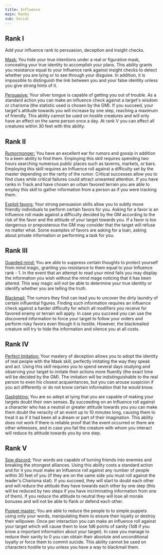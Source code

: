 ```yaml
---
title: Influence
main: Ranks
sub: Social
---
```


## Rank I

Add your influence rank to persuasion, deception and insight checks.

<u>Mask:</u> You hide your true intentions under a real or figurative mask, concealing your true identity to accomplish your plans. This ability grants you resistance equal to your Influence rank against insight checks to detect whether you are lying or to see through your disguise. In addition, it is impossible to distinguish the link between you and your false identity unless you give strong hints of it. 

<u>Persuasive:</u> Your silver tongue is capable of getting you out of trouble. As a standard action you can make an influence check against a target's wisdom or charisma (the statistic used is chosen by the GM). If you succeed, your target's attitude towards you will increase by one step, reaching a maximum of friendly. This ability cannot be used on hostile creatures and will only have an effect on the same person once a day. At rank V you can affect all creatures within 30 feet with this ability.

## Rank II

<u>Rumormonger:</u> You have an excellent ear for rumors and gossip in addition to a keen ability to find them. Employing this skill requires spending two hours searching numerous public places such as taverns, markets, or bars. Employing this skill requires an Influence roll against a difficulty set by the master depending on the rarity of the rumor. Critical successes allow you to find clues while critical failures could attract unwanted attention. If you have ranks in Track and have chosen an urban favored terrain you are able to employ this skill to gather information from a person as if you were tracking them.

<u>Exploit favors:</u> Your strong persuasion skills allow you to subtly move friendly individuals to perform certain favors for you. Asking for a favor is an Influence roll made against a difficulty decided by the GM according to the risk of the favor and the attitude of your target towards you. If a favor is too dangerous or preposterous the GM may consider that the target will refuse no matter what. Some examples of favors are asking for a loan, asking about private information or performing a task for you.

## Rank III

<u>Guarded mind:</u> You are able to suppress certain thoughts to protect yourself from mind magic, granting you resistance to them equal to your Influence rank - 1. In the event that an attempt to read your mind fails you may display the information you wish without the mind mage noticing that it has been altered. This way magic will not be able to determine your true identity or identify whether you are telling the truth.

<u>Blackmail:</u> The rumors they find can lead you to uncover the dirty laundry of certain influential figures. Finding such information requires an influence check against a harder difficulty for which all modifiers you receive for favored enemy or terrain will apply. In case you succeed you can use the discovered information to force your target to follow your orders and perform risky favors even though it is hostile. However, the blackmailed creature will try to hide the information and silence you at all costs.

## Rank IV

<u>Perfect Imitation:</u> Your mastery of deception allows you to adopt the identity of real people with the Mask skill, perfectly imitating the way they speak and act. Using this skill requires you to spend several days studying and observing your target to imitate their actions more fluently (the exact time will be decided by the GM). The imitation will be indistinguishable to the real person to even  his closest acquaintances, but you can arouse suspicion if you act differently or do not know certain information that he would know. 

<u>Gaslighting:</u> You are so adept at lying that you are capable of making your targets doubt their own senses. By succeeding on an Influence roll against a character who has a neutral or greater attitude towards you you can make them doubt the veracity of an event up to 10 minutes long, causing them to treat it as if it had been all a dream or part of their imagination. This ability does not work if there is reliable proof that the event occurred or there are other witnesses, and in case you fail the creature with whom you interact will reduce its attitude towards you by one step. 

## Rank V

<u>Sow discord:</u> Your words are capable of turning friends into enemies and breaking the strongest alliances. Using this ability costs a standard action and for it you must make an Influence roll against any number of people within 30 feet of you (if they are on the same side you must roll against the leader's Charisma stat). If you succeed, they will start to doubt each other and will reduce the attitude they have towards each other by one step (this will be reduced by two steps if you have incriminating information from one of them). If you reduce the attitude to neutral they will lose all morale bonuses and will not be able to flank or defend each other. 

<u>Puppet master:</u> You are able to reduce the people to to simple puppets using only your words, manipulating them to ensure their loyalty or destroy their willpower. Once per interaction you can make an influence roll against your target which will cause them to lose 1d6 points of sanity (1d8 if you know a important information about your target). In case you manage to reduce their sanity to 0 you can obtain their absolute and unconditional loyalty or force them to commit suicide. This ability cannot be used on characters hostile to you unless you have a way to blackmail them.
